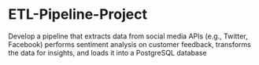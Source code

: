 # ETL-Pipeline-Project
Develop a pipeline that extracts data from social media APIs (e.g., Twitter, Facebook) performs sentiment analysis on customer feedback, transforms the data for insights, and loads it into a PostgreSQL database

